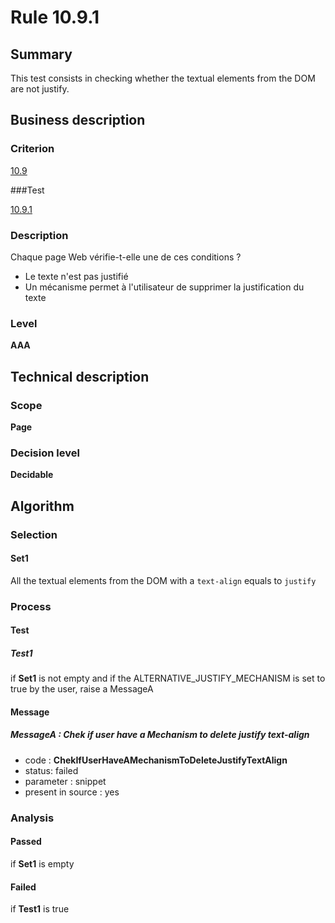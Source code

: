# Rule 10.9.1

## Summary

This test consists in checking whether the textual elements from the DOM are not justify.

## Business description

### Criterion

[10.9](http://references.modernisation.gouv.fr/referentiel-technique-0#crit-10-9)

###Test

[10.9.1](http://references.modernisation.gouv.fr/referentiel-technique-0#test-10-9-1)

### Description

Chaque page Web v&eacute;rifie-t-elle une de ces conditions ? 
 
 * Le texte n'est pas justifi&eacute; 
 * Un m&eacute;canisme permet &agrave; l'utilisateur de supprimer la justification du texte 


### Level

**AAA**

## Technical description

### Scope

**Page**

### Decision level

**Decidable**

## Algorithm

### Selection

#### Set1

All the textual elements from the DOM with a `text-align` equals to `justify`

### Process

#### Test

##### Test1

if **Set1** is not empty and if the ALTERNATIVE_JUSTIFY_MECHANISM is set to true by the user, raise a MessageA

#### Message

##### MessageA : Chek if user have a Mechanism to delete justify text-align

-    code : **ChekIfUserHaveAMechanismToDeleteJustifyTextAlign** 
-    status: failed
-    parameter : snippet
-    present in source : yes

### Analysis

#### Passed

if **Set1** is empty

#### Failed

if **Test1** is true
